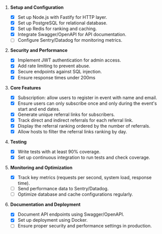 1. **Setup and Configuration**

   - [x] Set up Node.js with Fastify for HTTP layer.
   - [x] Set up PostgreSQL for relational database.
   - [x] Set up Redis for ranking and caching.
   - [x] Integrate Swagger/OpenAPI for API documentation.
   - [ ] Configure Sentry/Datadog for monitoring metrics.

2. **Security and Performance**

   - [x] Implement JWT authentication for admin access.
   - [x] Add rate limiting to prevent abuse.
   - [x] Secure endpoints against SQL injection.
   - [x] Ensure response times under 200ms

3. **Core Features**

   - [x] Subscription: allow users to register in event with name and email.
   - [x] Ensure users can only subscribe once and only during the event's start and end dates.
   - [x] Generate unique referral links for subscribers.
   - [x] Track direct and indirect referrals for each referral link.
   - [x] Display the referral ranking ordered by the number of referrals.
   - [x] Allow hosts to filter the referral links ranking by day.

4. **Testing**

   - [x] Write tests with at least 90% coverage.
   - [x] Set up continuous integration to run tests and check coverage.

5. **Monitoring and Optimization**

   - [x] Track key metrics (requests per second, system load, response time).
   - [ ] Send performance data to Sentry/Datadog.
   - [ ] Optimize database and cache configurations regularly.

6. **Documentation and Deployment**
   - [x] Document API endpoints using Swagger/OpenAPI.
   - [x] Set up deployment using Docker.
   - [ ] Ensure proper security and performance settings in production.
